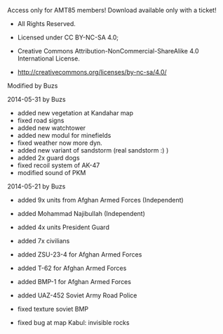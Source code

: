 ﻿
Access only for AMT85 members!
Download available only with a ticket!

- All Rights Reserved.

- Licensed under CC BY-NC-SA 4.0;
- Creative Commons Attribution-NonCommercial-ShareAlike 4.0 International License.
- <http://creativecommons.org/licenses/by-nc-sa/4.0/>


Modified by Buzs

2014-05-31 by Buzs
- added new vegetation at Kandahar map
- fixed road signs
- added new watchtower
- added new modul for minefields
- fixed weather now more dyn.
- added new variant of sandstorm (real sandstorm :) )
- added 2x guard dogs
- fixed recoil system of AK-47
- modified sound of PKM

2014-05-21 by Buzs
- added 9x units from Afghan Armed Forces (Independent)
- added Mohammad Najibullah (Independent)
- added 4x units President Guard
- added 7x civilians
- added ZSU-23-4 for Afghan Armed Forces
- added T-62 for Afghan Armed Forces
- added BMP-1 for Afghan Armed Forces
- added UAZ-452 Soviet Army Road Police

- fixed texture soviet BMP
- fixed bug at map Kabul: invisible rocks